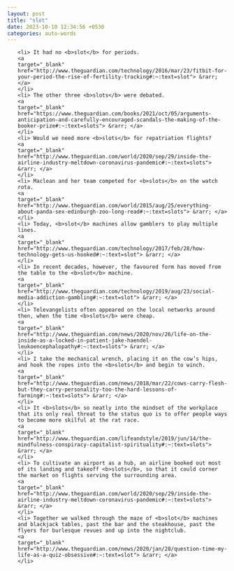 ```yaml
---
layout: post
title: "slot"
date: 2023-10-10 12:34:56 +0530
categories: auto-words
---
```

<ol>

    <li> It had no <b>slot</b> for periods.
    <a 
    target="_blank" 
    href="http://www.theguardian.com/technology/2016/mar/23/fitbit-for-your-period-the-rise-of-fertility-tracking#:~:text=slot"> &rarr; </a>
    </li>
    <li> The other three <b>slots</b> were debated.
    <a 
    target="_blank" 
    href="https://www.theguardian.com/books/2021/oct/05/arguments-anticipation-and-carefully-encouraged-scandals-the-making-of-the-booker-prize#:~:text=slots"> &rarr; </a>
    </li>
    <li> Would we need more <b>slots</b> for repatriation flights?
    <a 
    target="_blank" 
    href="http://www.theguardian.com/world/2020/sep/29/inside-the-airline-industry-meltdown-coronavirus-pandemic#:~:text=slots"> &rarr; </a>
    </li>
    <li> Maclean and her team competed for <b>slots</b> on the watch rota.
    <a 
    target="_blank" 
    href="http://www.theguardian.com/world/2015/aug/25/everything-about-panda-sex-edinburgh-zoo-long-read#:~:text=slots"> &rarr; </a>
    </li>
    <li> Today, <b>slot</b> machines allow gamblers to play multiple lines.
    <a 
    target="_blank" 
    href="http://www.theguardian.com/technology/2017/feb/28/how-technology-gets-us-hooked#:~:text=slot"> &rarr; </a>
    </li>
    <li> In recent decades, however, the favoured form has moved from the table to the <b>slot</b> machine.
    <a 
    target="_blank" 
    href="http://www.theguardian.com/technology/2019/aug/23/social-media-addiction-gambling#:~:text=slot"> &rarr; </a>
    </li>
    <li> Televangelists often appeared on the local networks around then, when the time <b>slots</b> were cheap.
    <a 
    target="_blank" 
    href="http://www.theguardian.com/news/2020/nov/26/life-on-the-inside-as-a-locked-in-patient-jake-haendel-leukoencephalopathy#:~:text=slots"> &rarr; </a>
    </li>
    <li> I take the mechanical wrench, placing it on the cow’s hips, and hook the ropes into the <b>slots</b> and begin to winch.
    <a 
    target="_blank" 
    href="http://www.theguardian.com/news/2018/mar/22/cows-carry-flesh-but-they-carry-personality-too-the-hard-lessons-of-farming#:~:text=slots"> &rarr; </a>
    </li>
    <li> It <b>slots</b> so neatly into the mindset of the workplace that its only real threat to the status quo is to offer people ways to become more skilful at the rat race.
    <a 
    target="_blank" 
    href="http://www.theguardian.com/lifeandstyle/2019/jun/14/the-mindfulness-conspiracy-capitalist-spirituality#:~:text=slots"> &rarr; </a>
    </li>
    <li> To cultivate an airport as a hub, an airline booked out most of its landing and takeoff <b>slots</b>, so that it could corner the market on flights serving the surrounding area.
    <a 
    target="_blank" 
    href="http://www.theguardian.com/world/2020/sep/29/inside-the-airline-industry-meltdown-coronavirus-pandemic#:~:text=slots"> &rarr; </a>
    </li>
    <li> Together we walked through the maze of <b>slot</b> machines and blackjack tables, past the bar and the steakhouse, past the flyers for burlesque revues and up into the nightclub.
    <a 
    target="_blank" 
    href="http://www.theguardian.com/news/2020/jan/28/question-time-my-life-as-a-quiz-obsessive#:~:text=slot"> &rarr; </a>
    </li>